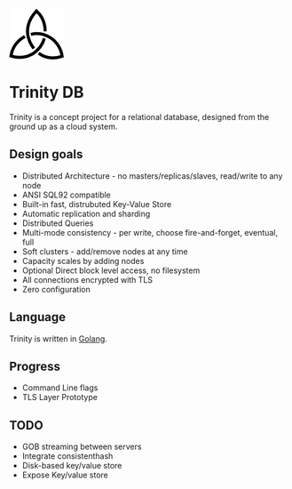 ![Trinity DB Logo](gfx/trinity_m.png) 

# Trinity DB

Trinity is a concept project for a relational database, designed from the ground up as a cloud system.

## Design goals

* Distributed Architecture - no masters/replicas/slaves, read/write to any node
* ANSI SQL92 compatible
* Built-in fast, distrubuted Key-Value Store
* Automatic replication and sharding
* Distributed Queries 
* Multi-mode consistency - per write, choose fire-and-forget, eventual, full
* Soft clusters - add/remove nodes at any time
* Capacity scales by adding nodes
* Optional Direct block level access, no filesystem
* All connections encrypted with TLS
* Zero configuration

## Language

Trinity is written in [Golang](https://golang.org).

## Progress

* Command Line flags
* TLS Layer Prototype

## TODO

* GOB streaming between servers
* Integrate consistenthash
* Disk-based key/value store 
* Expose Key/value store